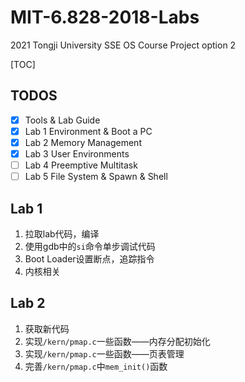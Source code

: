 # MIT-6.828-2018-Labs
2021 Tongji University SSE OS Course Project option 2

[TOC]



## TODOS

- [x] Tools & Lab Guide 
- [x] Lab 1 Environment & Boot a PC
- [x] Lab 2 Memory Management
- [x] Lab 3 User Environments
- [ ] Lab 4 Preemptive Multitask
- [ ] Lab 5 File System & Spawn & Shell

## Lab 1

1. 拉取lab代码，编译
2. 使用gdb中的`si`命令单步调试代码
3. Boot Loader设置断点，追踪指令
4. 内核相关

## Lab 2

1. 获取新代码
2. 实现`/kern/pmap.c`一些函数——内存分配初始化
3. 实现`/kern/pmap.c`一些函数——页表管理
4. 完善`/kern/pmap.c`中`mem_init()`函数

